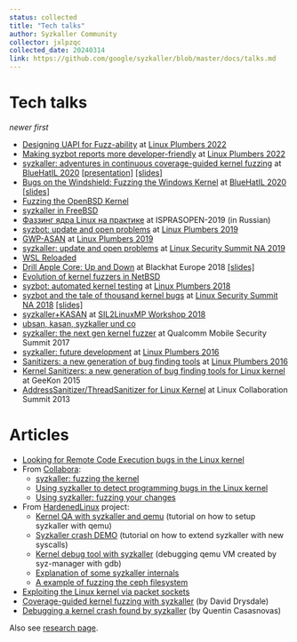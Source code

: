 ```yaml
---
status: collected
title: "Tech talks"
author: Syzkaller Community
collector: jxlpzqc
collected_date: 20240314
link: https://github.com/google/syzkaller/blob/master/docs/talks.md
---
```


# Tech talks

_newer first_
* [Designing UAPI for Fuzz-ability](https://lpc.events/event/16/contributions/1309/attachments/988/1979/Designing%20subsystems%20for%20testability_fuzzing%20%28PDF%20version%29.pdf) at [Linux Plumbers 2022](https://lpc.events/event/16/contributions/1309/)
* [Making syzbot reports more developer-friendly](https://lpc.events/event/16/contributions/1311/attachments/1013/1951/Making%20syzbot%20reports%20more%20developer-friendly.pdf) at [Linux Plumbers 2022](https://lpc.events/event/16/contributions/1311/)
* [syzkaller: adventures in continuous coverage-guided kernel fuzzing](https://www.youtube.com/watch?v=YwX4UyXnhz0)
at [BlueHatIL 2020](https://www.bluehatil.com)
[[presentation]](https://docs.google.com/presentation/d/e/2PACX-1vRWjOOL45BclKsCPMzdWmvH12hu-Ld1cU5MbB1tqcBhjVIr1M_qxZRE-ObKcVmqpCyqRAO62Sxm0_aW/pub?start=false&loop=false&delayms=3000)
[[slides]](https://msrnd-cdn-stor.azureedge.net/bluehat/bluehatil/2019/assets/doc/syzkaller%20Adventures%20in%20Continuous%20Coverage-guided%20Kernel%20Fuzzing.pdf)
* [Bugs on the Windshield: Fuzzing the Windows Kernel](https://www.youtube.com/watch?v=__7PAzgbprw)
at [BlueHatIL 2020](https://www.bluehatil.com)
[[slides]](https://msrnd-cdn-stor.azureedge.net/bluehat/bluehatil/2019/assets/doc/Bugs%20on%20the%20Windshield%20Fuzzing%20the%20Windows%20Kernel.pdf)
* [Fuzzing the OpenBSD Kernel](https://www.openbsd.org/papers/fuzz-slides.pdf)
* [syzkaller in FreeBSD](https://papers.freebsd.org/2019/octvendorsummit/johnston-syzkaller/)
* [Фаззинг ядра Linux на практике](http://0x1.tv/20191206AG) at ISPRASOPEN-2019 (in Russian)
* [syzbot: update and open problems](https://linuxplumbersconf.org/event/4/contributions/428/attachments/308/515/syzbot__Plumbers_2019.pdf)
at [Linux Plumbers 2019](https://linuxplumbersconf.org/event/4/contributions/428/)
* [GWP-ASAN](https://linuxplumbersconf.org/event/4/contributions/425/attachments/307/513/GWP-ASAN__Plumbers_2019.pdf)
at [Linux Plumbers 2019](https://linuxplumbersconf.org/event/4/contributions/425/)
* [syzkaller: update and open problems](https://static.sched.com/hosted_files/lssna19/16/syzkaller%20LSS%20NA%202019.pdf)
at [Linux Security Summit NA 2019](https://lssna19.sched.com/event/RHaW)
* [WSL Reloaded](https://www.slideshare.net/AnthonyLAOUHINETSUEI/wsl-reloaded)
* [Drill Apple Core: Up and Down](https://www.youtube.com/watch?v=zDXyH8HxTwg)
at Blackhat Europe 2018 [[slides]](https://i.blackhat.com/eu-18/Wed-Dec-5/eu-18-Juwei_Lin-Drill-The-Apple-Core.pdf)
* [Evolution of kernel fuzzers in NetBSD](https://troopers.de/downloads/troopers19/TROOPERS19_AR_Evolution_of_kernel.pdf)
* [syzbot: automated kernel testing](https://linuxplumbersconf.org/event/2/contributions/237/attachments/61/71/syzbot_automated_kernel_testing.pdf)
at [Linux Plumbers 2018](https://linuxplumbersconf.org/event/2/contributions/237/)
* [syzbot and the tale of thousand kernel bugs](https://www.youtube.com/watch?v=qrBVXxZDVQY)
at [Linux Security Summit NA 2018](https://lssna18.sched.com/event/FLYI/syzbot-and-the-tale-of-thousand-kernel-bugs-dmitry-vyukov-google) [[slides]](https://events19.linuxfoundation.org/wp-content/uploads/2017/11/Syzbot-and-the-Tale-of-Thousand-Kernel-Bugs-Dmitry-Vyukov-Google.pdf)
* [syzkaller+KASAN](https://docs.google.com/presentation/d/e/2PACX-1vSEBicdYC8lHHglZeRt8zw-UQHSs8WohvF94X6th9vgNYDXEACla9-0QLf5T4Xgp-ue9I7ceIS-4InI/pub?start=false&loop=false&delayms=3000)
at [SIL2LinuxMP Workshop 2018](http://www.osadl.org/SIL2LinuxMP-Workshop-7-April-17-to-19.sil2linuxmp-workshop7.0.html)
* [ubsan, kasan, syzkaller und co](https://www.youtube.com/watch?v=Acp0A9X1254&t=1699s)
* [syzkaller: the next gen kernel fuzzer](https://www.slideshare.net/DmitryVyukov/syzkaller-the-next-gen-kernel-fuzzer)
at Qualcomm Mobile Security Summit 2017
* [syzkaller: future development](https://www.linuxplumbersconf.net/2016/ocw//system/presentations/3561/original/Syzkaller.pdf)
at [Linux Plumbers 2016](https://blog.linuxplumbersconf.org/2016/ocw/proposals/3561.html)
* [Sanitizers: a new generation of bug finding tools](https://blog.linuxplumbersconf.org/2016/ocw/system/presentations/3471/original/Sanitizers.pdf)
at [Linux Plumbers 2016](https://blog.linuxplumbersconf.org/2016/ocw/proposals/3471.html)
* [Kernel Sanitizers: a new generation of bug finding tools for Linux kernel](https://docs.google.com/presentation/d/e/2PACX-1vQyApzKGeFnrfOETIscmnpvxRz9pVwzNTQE495LnP1MRXQjQmtZGr9LlN2ITplw73h-ma4ZVyq-33OV/pub?start=false&loop=false&delayms=3000)
at GeeKon 2015
* [AddressSanitizer/ThreadSanitizer for Linux Kernel](https://www.youtube.com/watch?v=capbD_aRz40)
at Linux Collaboration Summit 2013

# Articles

* [Looking for Remote Code Execution bugs in the Linux kernel](https://xairy.io/articles/syzkaller-external-network)
* From [Collabora](https://twitter.com/Collabora):
  * [syzkaller: fuzzing the kernel](https://www.collabora.com/news-and-blog/blog/2020/03/26/syzkaller-fuzzing-the-kernel/)
  * [Using syzkaller to detect programming bugs in the Linux kernel](https://www.collabora.com/news-and-blog/blog/2020/04/17/using-syzkaller-to-detect-programming-bugs-in-linux/)
  * [Using syzkaller: fuzzing your changes](https://www.collabora.com/news-and-blog/blog/2020/05/12/using-syzkaller-fuzzing-your-changes/)
* From [HardenedLinux](https://github.com/hardenedlinux) project:
  * [Kernel QA with syzkaller and qemu](https://github.com/hardenedlinux/Debian-GNU-Linux-Profiles/blob/master/docs/harbian_qa/fuzz_testing/syzkaller_general.md) (tutorial on how to setup syzkaller with qemu)
  * [Syzkaller crash DEMO](https://github.com/hardenedlinux/Debian-GNU-Linux-Profiles/blob/master/docs/harbian_qa/fuzz_testing/syzkaller_crash_demo.md) (tutorial on how to extend syzkaller with new syscalls)
  * [Kernel debug tool with syzkaller](https://github.com/hardenedlinux/Debian-GNU-Linux-Profiles/blob/master/docs/harbian_qa/fuzz_testing/syz_debug.md) (debugging qemu VM created by syz-manager with gdb)
  * [Explanation of some syzkaller internals](https://github.com/hardenedlinux/Debian-GNU-Linux-Profiles/blob/master/docs/harbian_qa/fuzz_testing/syz_analysis.md)
  * [A example of fuzzing the ceph filesystem](https://github.com/hardenedlinux/Debian-GNU-Linux-Profiles/tree/master/docs/harbian_qa/fuzz_testing/syz_for_ceph)
* [Exploiting the Linux kernel via packet sockets](https://googleprojectzero.blogspot.com/2017/05/exploiting-linux-kernel-via-packet.html)
* [Coverage-guided kernel fuzzing with syzkaller](https://lwn.net/Articles/677764/) (by David Drysdale)
* [Debugging a kernel crash found by syzkaller](http://vegardno.blogspot.de/2016/08/sync-debug.html) (by Quentin Casasnovas)

Also see [research page](/docs/research.md).
